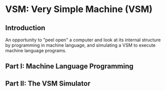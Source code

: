 # VSM: Very Simple Machine (VSM) #
## Introduction ##
An opportunity to "peel open" a computer and look at its
internal structure by programming in machine language, and
simulating a VSM to execute machine language programs.

## Part I: Machine Language Programming ##


## Part II: The VSM Simulator ##
